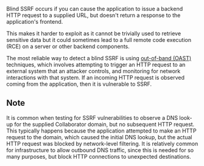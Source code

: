 Blind SSRF occurs if you can cause the application to issue a backend HTTP request to a supplied URL, but doesn't return a response to the application's frontend.

This makes it harder to exploit as it cannot be trivially used to retrieve sensitive data but it could sometimes lead to a full remote code execution (RCE) on a server or other backend components.

The most reliable way to detect a blind SSRF is using [out-of-band (OAST)](https://portswigger.net/burp/application-security-testing/oast) techniques, which involves attempting to trigger an HTTP request to an external system that an attacker controls, and monitoring for network interactions with that system. If an incoming HTTP request is observed coming from the application, then it is vulnerable to SSRF.
## Note
It is common when testing for SSRF vulnerabilities to observe a DNS look-up for the supplied Collaborator domain, but no subsequent HTTP request. This typically happens because the application attempted to make an HTTP request to the domain, which caused the initial DNS lookup, but the actual HTTP request was blocked by network-level filtering. It is relatively common for infrastructure to allow outbound DNS traffic, since this is needed for so many purposes, but block HTTP connections to unexpected destinations.